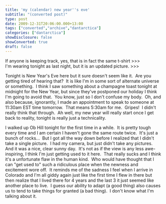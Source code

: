 ```yaml
---
title: 'my (calendar) new year''s eve'
subtitle: "(converted post)"
type: post
date: 2009-12-31T20:06:00.000+13:00
tags: ["converted","archive","dantarctica"]
categories: ["dantarctica"]
showDisclosure: false
showConverted: true
draft: false
---
```


If anyone is keeping track, yes, that is in fact the same t-shirt >>>  
I'm wearing tonight as last night, but it is an updated picture. >>>  
  
Tonight is New Year's Eve here but it sure doesn't seem like it.  Are you getting tired of hearing that?  It is like I'm in some sort of alternate universe or something.  I think I saw something about a champagne toast tonight at midnight for the New Year, but since they've postponed our holiday I think I'm going to avoid that.  You know, just so I don't confuse my body.  Oh, and also because, ignorantly, I made an appointment to speak to someone at 11:30am EST time tomorrow.  That means 5:30am for me.  Gripes!  I didn't really think that through.  Ah well, my new year will really start once I get back to reality, tonight is really just a technicality.  
  
I walked up Ob Hill tonight for the first time in a while.  It is pretty tough every time and I am certain I haven't gone the same route twice.  It's just a bunch of rocks...  But I got all the way down before I realized that I didn't take a single picture.  I had my camera, but just didn't take any pictures.  And it was a nice, clear sunny day.  It's not as if the view is any less awe-inspiring, I think I'm just getting used to it here.  That really sucks and I think it's a unfortunate flaw in the human kind.  Who would have thought that I can "get used to" such a ridiculous place when the newness and excitement wore off.  It reminds me of the sadness I feel when I arrive in Colorado and I'm all giddy again just like the first time I flew in there but then realize that I lived there for 4 years and the last 3 it just seemed like another place to live.  I guess our ability to adapt (a good thing) also causes us to tend to take things for granted (a bad thing).  I don't know what I'm talking about it.